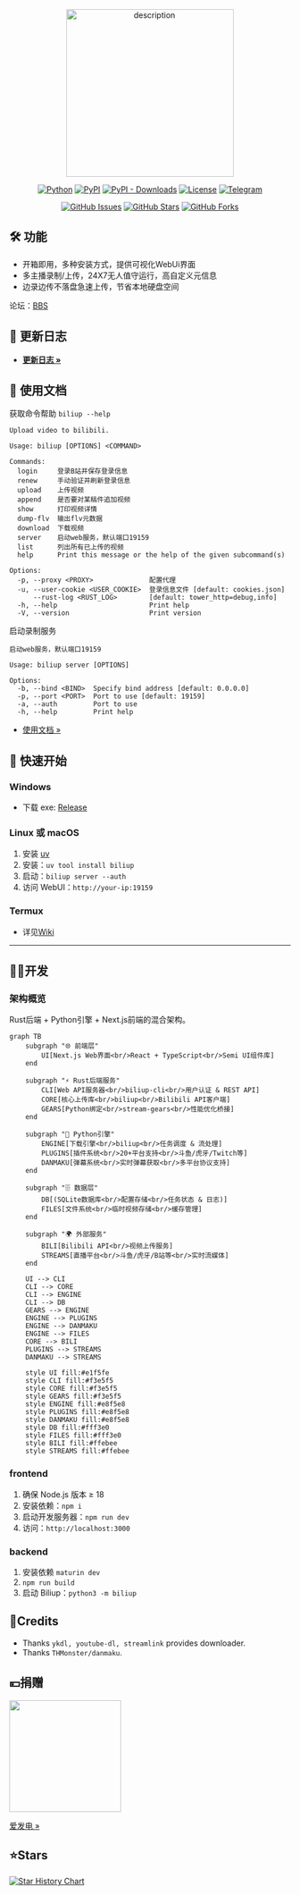 <div align="center">
  <img src="https://docs.biliup.rs/home.png" alt="description" width="300" height="300"/>
</div>

<div align="center">

[![Python](https://img.shields.io/badge/python-3.9%2B-blue)](http://www.python.org/download)
[![PyPI](https://img.shields.io/pypi/v/biliup)](https://pypi.org/project/biliup)
[![PyPI - Downloads](https://img.shields.io/pypi/dm/biliup)](https://pypi.org/project/biliup)
[![License](https://img.shields.io/github/license/biliup/biliup)](https://github.com/biliup/biliup/blob/master/LICENSE)
[![Telegram](https://img.shields.io/badge/Telegram-Group-blue.svg?logo=telegram)](https://t.me/+IkpIABHqy6U0ZTQ5)

[![GitHub Issues](https://img.shields.io/github/issues/biliup/biliup?label=Issues)](https://github.com/biliup/biliup/issues)
[![GitHub Stars](https://img.shields.io/github/stars/biliup/biliup)](https://github.com/biliup/biliup/stargazers)
[![GitHub Forks](https://img.shields.io/github/forks/biliup/biliup)](https://github.com/biliup/biliup/network)

</div>



## 🛠️ 功能
* 开箱即用，多种安装方式，提供可视化WebUi界面
* 多主播录制/上传，24X7无人值守运行，高自定义元信息
* 边录边传不落盘急速上传，节省本地硬盘空间

论坛：[BBS](https://bbs.biliup.rs)

## 📜 更新日志

- **[更新日志 »](https://biliup.github.io/biliup/docs/guide/changelog)**




## 📜 使用文档
获取命令帮助 `biliup --help`
```shell
Upload video to bilibili.

Usage: biliup [OPTIONS] <COMMAND>

Commands:
  login     登录B站并保存登录信息
  renew     手动验证并刷新登录信息
  upload    上传视频
  append    是否要对某稿件追加视频
  show      打印视频详情
  dump-flv  输出flv元数据
  download  下载视频
  server    启动web服务，默认端口19159
  list      列出所有已上传的视频
  help      Print this message or the help of the given subcommand(s)

Options:
  -p, --proxy <PROXY>              配置代理
  -u, --user-cookie <USER_COOKIE>  登录信息文件 [default: cookies.json]
      --rust-log <RUST_LOG>        [default: tower_http=debug,info]
  -h, --help                       Print help
  -V, --version                    Print version
```
启动录制服务
```shell
启动web服务，默认端口19159

Usage: biliup server [OPTIONS]

Options:
  -b, --bind <BIND>  Specify bind address [default: 0.0.0.0]
  -p, --port <PORT>  Port to use [default: 19159]
  -a, --auth         Port to use
  -h, --help         Print help
```

- [使用文档 »](https://docs.biliup.rs)

## 🚀 快速开始

### Windows
- 下载 exe: [Release](https://github.com/biliup/biliup/releases/latest)

### Linux 或 macOS
1. 安装 [uv](https://docs.astral.sh/uv/getting-started/installation/) 
2. 安装：`uv tool install biliup`
3. 启动：`biliup server --auth`
4. 访问 WebUI：`http://your-ip:19159`

### Termux
- 详见[Wiki](https://github.com/biliup/biliup/wiki/Termux-%E4%B8%AD%E4%BD%BF%E7%94%A8-biliup)


---

## 🧑‍💻开发
### 架构概览

Rust后端 + Python引擎 + Next.js前端的混合架构。

```mermaid
graph TB
    subgraph "🌐 前端层"
        UI[Next.js Web界面<br/>React + TypeScript<br/>Semi UI组件库]
    end
    
    subgraph "⚡ Rust后端服务"
        CLI[Web API服务器<br/>biliup-cli<br/>用户认证 & REST API]
        CORE[核心上传库<br/>biliup<br/>Bilibili API客户端]
        GEARS[Python绑定<br/>stream-gears<br/>性能优化桥接]
    end
    
    subgraph "🐍 Python引擎"
        ENGINE[下载引擎<br/>biliup<br/>任务调度 & 流处理]
        PLUGINS[插件系统<br/>20+平台支持<br/>斗鱼/虎牙/Twitch等]
        DANMAKU[弹幕系统<br/>实时弹幕获取<br/>多平台协议支持]
    end
    
    subgraph "🗄️ 数据层"
        DB[(SQLite数据库<br/>配置存储<br/>任务状态 & 日志)]
        FILES[文件系统<br/>临时视频存储<br/>缓存管理]
    end
    
    subgraph "🌍 外部服务"
        BILI[Bilibili API<br/>视频上传服务]
        STREAMS[直播平台<br/>斗鱼/虎牙/B站等<br/>实时流媒体]
    end
    
    UI --> CLI
    CLI --> CORE
    CLI --> ENGINE
    CLI --> DB
    GEARS --> ENGINE
    ENGINE --> PLUGINS
    ENGINE --> DANMAKU
    ENGINE --> FILES
    CORE --> BILI
    PLUGINS --> STREAMS
    DANMAKU --> STREAMS
    
    style UI fill:#e1f5fe
    style CLI fill:#f3e5f5
    style CORE fill:#f3e5f5
    style GEARS fill:#f3e5f5
    style ENGINE fill:#e8f5e8
    style PLUGINS fill:#e8f5e8
    style DANMAKU fill:#e8f5e8
    style DB fill:#fff3e0
    style FILES fill:#fff3e0
    style BILI fill:#ffebee
    style STREAMS fill:#ffebee
```

### frontend

1. 确保 Node.js 版本 ≥ 18
2. 安装依赖：`npm i`
3. 启动开发服务器：`npm run dev`
4. 访问：`http://localhost:3000`

### backend

1. 安装依赖 `maturin dev`
2. `npm run build` 
3. 启动 Biliup：`python3 -m biliup`

## 🤝Credits
* Thanks `ykdl, youtube-dl, streamlink` provides downloader.
* Thanks `THMonster/danmaku`.


## 💴捐赠
<img src=".github/resource/Image.jpg" width="200" />

[爱发电 »](https://afdian.com/a/biliup)

## ⭐Stars
[![Star History Chart](https://api.star-history.com/svg?repos=biliup/biliup&type=Date)](https://star-history.com/#biliup/biliup&Date)
